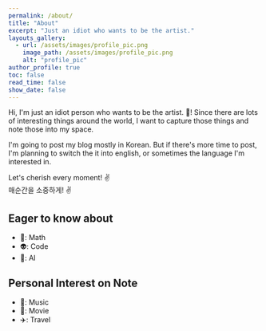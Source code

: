 ```yaml
---
permalink: /about/
title: "About"
excerpt: "Just an idiot who wants to be the artist."
layouts_gallery:
  - url: /assets/images/profile_pic.png
    image_path: /assets/images/profile_pic.png
    alt: "profile_pic"
author_profile: true
toc: false
read_time: false
show_date: false
---
```


Hi, I'm just an idiot person who wants to be the artist. :metal:! Since there are lots of interesting things around the world, I want to capture those things and note those into my space.

I'm going to post my blog mostly in Korean. But if there's more time to post, I'm planning to switch the it into english, or sometimes the language I'm interested in.

Let's cherish every moment! :v: <br>
매순간을 소중하게! :v:


## Eager to know about
- :space_invader:: Math
- :alien:: Code
- :monkey:: AI

## Personal Interest on Note
- :musical_note:: Music
- :movie_camera:: Movie
- :airplane:: Travel

